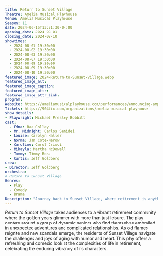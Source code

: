 ```yaml
---
title: Return to Sunset Village
Theatre: Amelia Musical Playhouse
Venue: Amelia Musical Playhouse
Season: 11
date: 2024-06-15T13:51:30-04:00
opening_date: 2024-08-01
closing_date: 2024-08-10
showtimes:
  - 2024-08-01 19:30:00
  - 2024-08-02 19:30:00
  - 2024-08-03 19:30:00
  - 2024-08-07 19:30:00
  - 2024-08-08 19:30:00
  - 2024-08-09 19:30:00
  - 2024-08-10 19:30:00
featured_image: 2024-Return-to-Sunset-Village.webp
featured_image_alt: 
featured_image_caption: 
featured_image_attr: 
featured_image_attr_link: 
program:
Website: https://ameliamusicalplayhouse.com/performances/announcing-amps-11th-season/
Tickets: https://904tix.com/organizations/amelia-musical-playhouse
show_details: 
- Playwright: Michael Presley Bobbitt
cast:
  - Edna: Rae Colley
  - Mr. Midnight: Carlos Semidei
  - Louise: Carolyn Haller
  - Norma: Jan Cote-Merow
  - Caroline: Carol Crisci
  - Mikayla: Martha McDowell
  - Tommy: Timmy Ross
  - Curtis: Jeff Goldberg
crew:
- Director: Jeff Goldberg
orchestra:
# Return to Sunset Village
Genres:
  - Play
  - Comedy
  - Drama
Description: "Journey back to Sunset Village, where retirement is anything but dull. This comedic drama unfolds the quirky lives and hidden secrets of its spirited residents."
---
```

*Return to Sunset Village* takes audiences to a vibrant retirement community where the golden years glimmer with more than just leisure. The play centers around a group of dynamic seniors who find themselves embroiled in unexpected adventures and complicated relationships. As old flames reignite and new scandals emerge, the residents of Sunset Village navigate the challenges and joys of aging with humor and heart. This play offers a refreshing and comedic look at the complexities of life in retirement, celebrating the enduring vibrancy of its characters.